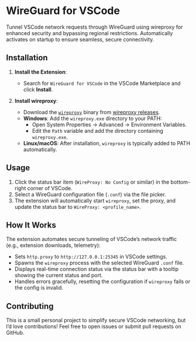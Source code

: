 # WireGuard for VSCode

Tunnel VSCode network requests through WireGuard using wireproxy for enhanced security and bypassing regional restrictions. Automatically activates on startup to ensure seamless, secure connectivity.

## Installation

1. **Install the Extension**:

   - Search for `WireGuard for VSCode` in the VSCode Marketplace and click **Install**.

2. **Install wireproxy**:

   - Download the [`wireproxy`](https://github.com/whyvl/wireproxy) binary from [wireproxy releases](https://github.com/whyvl/wireproxy/releases).
   - **Windows**: Add the `wireproxy.exe` directory to your PATH:
     - Open System Properties → Advanced → Environment Variables.
     - Edit the `Path` variable and add the directory containing `wireproxy.exe`.
   - **Linux/macOS**: After installation, `wireproxy` is typically added to PATH automatically.

## Usage

1. Click the status bar item (`WireProxy: No Config` or similar) in the bottom-right corner of VSCode.
2. Select a WireGuard configuration file (`.conf`) via the file picker.
3. The extension will automatically start `wireproxy`, set the proxy, and update the status bar to `WireProxy: <profile_name>`.

## How It Works

The extension automates secure tunneling of VSCode’s network traffic (e.g., extension downloads, telemetry):

- Sets `http.proxy` to `http://127.0.0.1:25345` in VSCode settings.
- Spawns the `wireproxy` process with the selected WireGuard `.conf` file.
- Displays real-time connection status via the status bar with a tooltip showing the current status and port.
- Handles errors gracefully, resetting the configuration if `wireproxy` fails or the config is invalid.

## Contributing

This is a small personal project to simplify secure VSCode networking, but I’d love contributions! Feel free to open issues or submit pull requests on GitHub.
